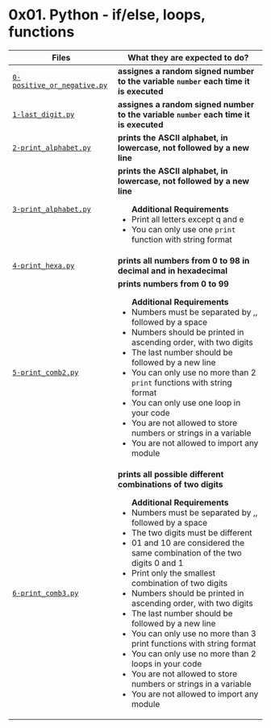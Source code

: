 # 0x01. Python - if/else, loops, functions

| Files							    | What they are expected to do?						      |
|-----------------------------------------------------------|---------------------------------------------------------------------------------|
|[`0-positive_or_negative.py`](./0-positive_or_negative.py) |__assignes a random signed number to the variable `number` each time it is executed__|
|[`1-last_digit.py`](./1-last_digit.py)			    |__assignes a random signed number to the variable `number` each time it is executed__|
|[`2-print_alphabet.py`](./2-print_alphabet.py)		    |__prints the ASCII alphabet, in lowercase, not followed by a new line__	      |
|[`3-print_alphabet.py`](./3-print_alphabet.py)		    |__prints the ASCII alphabet, in lowercase, not followed by a new line__ <ul> **Additional Requirements**</u> <li>Print all letters except q and e</li> <li> You can only use one `print` function with string format</li></ul>	      |
|[`4-print_hexa.py`](./4-print_hexa.py)			    |__prints all numbers from 0 to 98 in decimal and in hexadecimal__		      |
|[`5-print_comb2.py`](./5-print_comb2.py)		    |__prints numbers from 0 to 99__ <ul>**Additional Requirements** <li>Numbers must be separated by ,, followed by a space</li><li>Numbers should be printed in ascending order, with two digits</li><li>The last number should be followed by a new line</li><li>You can only use no more than 2 `print` functions with string format</li><li>You can only use one loop in your code</li><li>You are not allowed to store numbers or strings in a variable</li><li>You are not allowed to import any module</li></ul>		      |
|[`6-print_comb3.py`](./6-print_comb3.py)		    |__prints all possible different combinations of two digits__ <ul>**Additional Requirements** <li>Numbers must be separated by ,, followed by a space</li><li>The two digits must be different</li><li>01 and 10 are considered the same combination of the two digits 0 and 1</li><li>Print only the smallest combination of two digits</li><li>Numbers should be printed in ascending order, with two digits</li><li>The last number should be followed by a new line</li><li>You can only use no more than 3 print functions with string format</li><li>You can only use no more than 2 loops in your code</li><li>You are not allowed to store numbers or strings in a variable</li><li>You are not allowed to import any module</li></ul> |